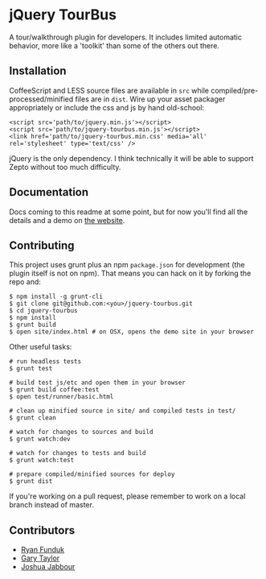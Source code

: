 # jQuery TourBus

A tour/walkthrough plugin for developers. It includes limited automatic behavior, more like a 'toolkit' than some of the others out there.


## Installation

CoffeeScript and LESS source files are available in `src` while compiled/pre-processed/minified files are in `dist`. Wire up your asset packager appropriately or include the css and js by hand old-school:

    <script src='path/to/jquery.min.js'></script>
    <script src='path/to/jquery-tourbus.min.js'></script>
    <link href='path/to/jquery-tourbus.min.css' media='all' rel='stylesheet' type='text/css' />

jQuery is the only dependency. I think technically it will be able to support Zepto without too much difficulty.


## Documentation

Docs coming to this readme at some point, but for now you'll find all the details and a demo on [the website](http://ryanfunduk.com/jquery-tourbus).


## Contributing

This project uses grunt plus an npm `package.json` for development (the plugin itself is not on npm). That means you can hack on it by forking the repo and:

    $ npm install -g grunt-cli
    $ git clone git@github.com:<you>/jquery-tourbus.git
    $ cd jquery-tourbus
    $ npm install
    $ grunt build
    $ open site/index.html # on OSX, opens the demo site in your browser

Other useful tasks:

    # run headless tests
    $ grunt test

    # build test js/etc and open them in your browser
    $ grunt build coffee:test
    $ open test/runner/basic.html

    # clean up minified source in site/ and compiled tests in test/
    $ grunt clean

    # watch for changes to sources and build
    $ grunt watch:dev

    # watch for changes to tests and build
    $ grunt watch:test

    # prepare compiled/minified sources for deploy
    $ grunt dist

If you're working on a pull request, please remember to work on a local branch instead of master.

## Contributors

- [Ryan Funduk](https://github.com/rfunduk)
- [Gary Taylor](https://github.com/henrythewasp)
- [Joshua Jabbour](https://github.com/joshuajabbour)

